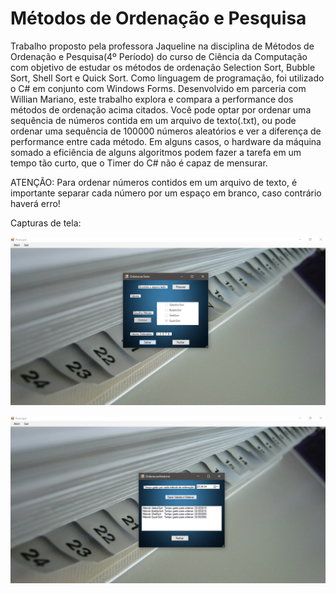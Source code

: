 # Métodos de Ordenação e Pesquisa

  Trabalho proposto pela professora Jaqueline na disciplina de Métodos de Ordenação e Pesquisa(4º Período) do curso de Ciência da Computação com objetivo de estudar os métodos de ordenação Selection Sort, Bubble Sort, Shell Sort e Quick Sort. Como linguagem de programação, foi utilizado o C# em conjunto com Windows Forms.
  Desenvolvido em parceria com Willian Mariano, este trabalho explora e compara a performance dos métodos de ordenação acima citados. Você pode optar por ordenar uma sequência de números contida em um arquivo de texto(.txt), ou pode ordenar uma sequência de 100000 números aleatórios e ver a diferença de performance entre cada método. Em alguns casos, o hardware da máquina somado a eficiência de alguns algoritmos podem fazer a tarefa em um tempo tão curto, que o Timer do C# não é capaz de mensurar. 
  
ATENÇÃO: Para ordenar números contidos em um arquivo de texto, é importante separar cada número por um espaço em branco, caso contrário haverá erro! 

Capturas de tela:

![Captura ordenação em arquivo](screenshots/captura_arquivo.png)

![Captura benchmark](screenshots/captura_benchmark.png)
